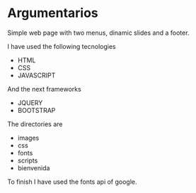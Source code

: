 # Argumentarios

Simple web page with two menus, dinamic slides and a footer.

I have used the following tecnologies

- HTML
- CSS
- JAVASCRIPT

And the next frameworks

- JQUERY
- BOOTSTRAP

The directories are 

- images
- css
- fonts
- scripts
- bienvenida

To finish I have used the fonts api of google.
